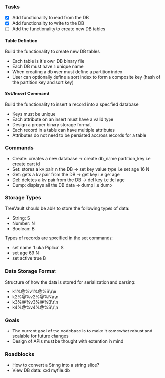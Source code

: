 ### Tasks

- [x] Add functionality to read from the DB
- [x] Add functionality to write to the DB
- [ ] Add the functionality to create new DB tables

#### Table Defintion

Build the functionality to create new DB tables

- Each table is it's own DB binary file
- Each DB must have a unique name
- When creating a db user must define a partition index
- User can optionally define a sort index to form a composite key (hash of the partition key and sort key)

#### Set/Insert Command

Build the functionality to insert a record into a specified database

- Keys must be unique
- Each attribute on an insert must have a valid type
- Design a proper binary storage format
- Each record in a table can have multiple attributes
- Attributes do not need to be persisted accross records for a table

### Commands

- Create: creates a new database -> create db_name partition_key
  i.e create cart id
- Set: stores a kv pair in the DB -> set key value type
  i.e set age 16 N
- Get: gets a kv pair from the DB -> get key
  i.e get age
- Del: deletes a kv pair from the DB -> del key
  i.e del age
- Dump: displays all the DB data -> dump
  i.e dump

### Storage Types

TreeVault should be able to store the following types of data:

- String: S
- Number: N
- Boolean: B

Types of records are specified in the set commands:

- set name 'Luka Piplica' S
- set age 69 N
- set active true B

### Data Storage Format

Structure of how the data is stored for serialization and parsing:

- k1%@%v1%@%S\r\n
- k2%@%v2%@%N\r\n
- k3%@%v3%@%B\r\n
- k4%@%v4%@%S\r\n

### Goals

- The current goal of the codebase is to make it somewhat robust and scalable for future changes
- Design of APIs must be thought with extention in mind

### Roadblocks

- How to convert a String into a string slice?
- View DB data: xxd myfile.db

